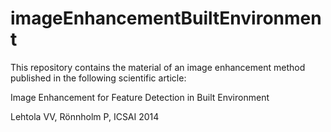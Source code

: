 # imageEnhancementBuiltEnvironment
This repository contains the material of an image enhancement method published in the following scientific article:

Image Enhancement for Feature Detection in Built Environment

Lehtola VV, Rönnholm P, ICSAI 2014
